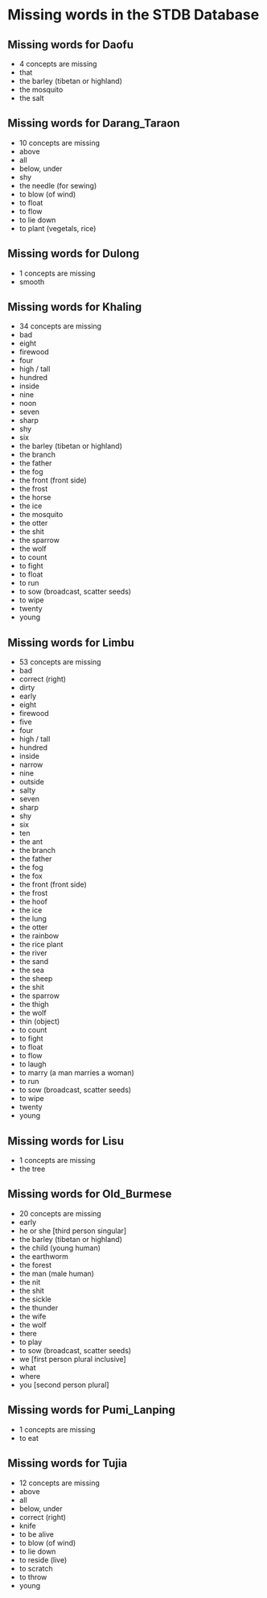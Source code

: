 # Missing words in the STDB Database
## Missing words for Daofu
* 4 concepts are missing
* that
* the barley (tibetan or highland)
* the mosquito
* the salt

## Missing words for Darang_Taraon
* 10 concepts are missing
* above
* all
* below, under
* shy
* the needle (for sewing)
* to blow (of wind)
* to float
* to flow
* to lie down
* to plant (vegetals, rice)

## Missing words for Dulong
* 1 concepts are missing
* smooth

## Missing words for Khaling
* 34 concepts are missing
* bad
* eight
* firewood
* four
* high / tall
* hundred
* inside
* nine
* noon
* seven
* sharp
* shy
* six
* the barley (tibetan or highland)
* the branch
* the father
* the fog
* the front (front side)
* the frost
* the horse
* the ice
* the mosquito
* the otter
* the shit
* the sparrow
* the wolf
* to count
* to fight
* to float
* to run
* to sow (broadcast, scatter seeds)
* to wipe
* twenty
* young

## Missing words for Limbu
* 53 concepts are missing
* bad
* correct (right)
* dirty
* early
* eight
* firewood
* five
* four
* high / tall
* hundred
* inside
* narrow
* nine
* outside
* salty
* seven
* sharp
* shy
* six
* ten
* the ant
* the branch
* the father
* the fog
* the fox
* the front (front side)
* the frost
* the hoof
* the ice
* the lung
* the otter
* the rainbow
* the rice plant
* the river
* the sand
* the sea
* the sheep
* the shit
* the sparrow
* the thigh
* the wolf
* thin (object)
* to count
* to fight
* to float
* to flow
* to laugh
* to marry (a man marries a woman)
* to run
* to sow (broadcast, scatter seeds)
* to wipe
* twenty
* young

## Missing words for Lisu
* 1 concepts are missing
* the tree

## Missing words for Old_Burmese
* 20 concepts are missing
* early
* he or she [third person singular]
* the barley (tibetan or highland)
* the child (young human)
* the earthworm
* the forest
* the man (male human)
* the nit
* the shit
* the sickle
* the thunder
* the wife
* the wolf
* there
* to play
* to sow (broadcast, scatter seeds)
* we [first person plural inclusive]
* what
* where
* you [second person plural]

## Missing words for Pumi_Lanping
* 1 concepts are missing
* to eat

## Missing words for Tujia
* 12 concepts are missing
* above
* all
* below, under
* correct (right)
* knife
* to be alive
* to blow (of wind)
* to lie down
* to reside (live)
* to scratch
* to throw
* young
